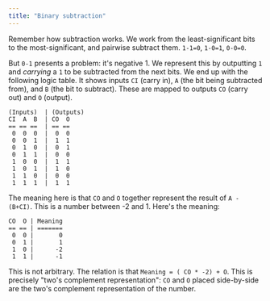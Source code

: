 ```yaml
---
title: "Binary subtraction"
---
```


Remember how subtraction works. We work from the least-significant bits to the most-significant, and pairwise subtract them. `1-1=0`, `1-0=1`, `0-0=0`.

But `0-1` presents a problem: it's negative 1. We represent this by outputting `1` and _carrying_ a `1` to be subtracted from the next bits. We end up with the following logic table. It shows inputs `CI` (carry in), `A` (the bit being subtracted from), and `B` (the bit to subtract). These are mapped to outputs `CO` (carry out) and `O` (output).

```
(Inputs)  | (Outputs)
CI  A  B  | CO  O
== == ==  | == ==
 0  0  0  |  0  0
 0  0  1  |  1  1
 0  1  0  |  0  1
 0  1  1  |  0  0
 1  0  0  |  1  1
 1  0  1  |  1  0
 1  1  0  |  0  0
 1  1  1  |  1  1
```

The meaning here is that `CO` and `O` together represent the result of `A - (B+CI)`. This is a number between -2 and 1. Here's the meaning:

```
CO  O | Meaning
== == | =======
 0  0 |       0
 0  1 |       1
 1  0 |      -2
 1  1 |      -1
```

This is not arbitrary. The relation is that `Meaning = ( CO * -2) + O`. This is precisely "two's complement representation": `CO` and `O` placed side-by-side are the two's complement representation of the number.
